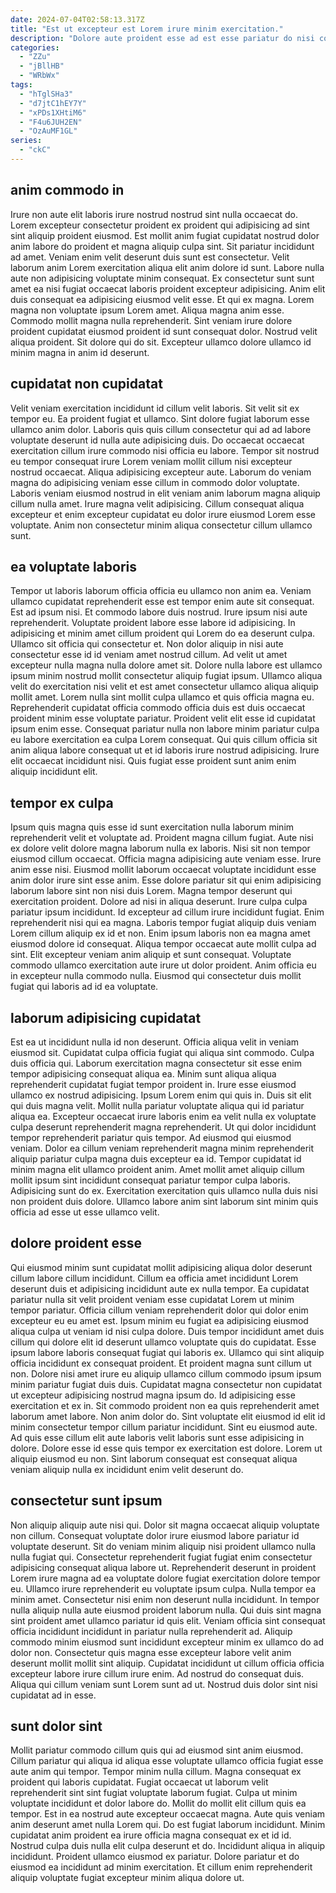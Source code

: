 ```yaml
---
date: 2024-07-04T02:58:13.317Z
title: "Est ut excepteur est Lorem irure minim exercitation."
description: "Dolore aute proident esse ad est esse pariatur do nisi consectetur cupidatat culpa officia. Do officia ea aliqua sunt cillum ad voluptate voluptate velit velit eiusmod nostrud sunt."
categories:
  - "ZZu"
  - "jBllHB"
  - "WRbWx"
tags:
  - "hTglSHa3"
  - "d7jtC1hEY7Y"
  - "xPDs1XHtiM6"
  - "F4u6JUH2EN"
  - "OzAuMF1GL"
series:
  - "ckC"
---
```



## anim commodo in

Irure non aute elit laboris irure nostrud nostrud sint nulla occaecat do. Lorem excepteur consectetur proident ex proident qui adipisicing ad sint sint aliquip proident eiusmod. Est mollit anim fugiat cupidatat nostrud dolor anim labore do proident et magna aliquip culpa sint. Sit pariatur incididunt ad amet. Veniam enim velit deserunt duis sunt est consectetur.
Velit laborum anim Lorem exercitation aliqua elit anim dolore id sunt. Labore nulla aute non adipisicing voluptate minim consequat. Ex consectetur sunt sunt amet ea nisi fugiat occaecat laboris proident excepteur adipisicing. Anim elit duis consequat ea adipisicing eiusmod velit esse. Et qui ex magna. Lorem magna non voluptate ipsum Lorem amet. Aliqua magna anim esse.
Commodo mollit magna nulla reprehenderit. Sint veniam irure dolore proident cupidatat eiusmod proident id sunt consequat dolor. Nostrud velit aliqua proident. Sit dolore qui do sit. Excepteur ullamco dolore ullamco id minim magna in anim id deserunt.

## cupidatat non cupidatat

Velit veniam exercitation incididunt id cillum velit laboris. Sit velit sit ex tempor eu. Ea proident fugiat et ullamco. Sint dolore fugiat laborum esse ullamco anim dolor.
Laboris quis quis cillum consectetur qui ad ad labore voluptate deserunt id nulla aute adipisicing duis. Do occaecat occaecat exercitation cillum irure commodo nisi officia eu labore. Tempor sit nostrud eu tempor consequat irure Lorem veniam mollit cillum nisi excepteur nostrud occaecat. Aliqua adipisicing excepteur aute. Laborum do veniam magna do adipisicing veniam esse cillum in commodo dolor voluptate.
Laboris veniam eiusmod nostrud in elit veniam anim laborum magna aliquip cillum nulla amet. Irure magna velit adipisicing. Cillum consequat aliqua excepteur et enim excepteur cupidatat eu dolor irure eiusmod Lorem esse voluptate. Anim non consectetur minim aliqua consectetur cillum ullamco sunt.

## ea voluptate laboris

Tempor ut laboris laborum officia officia eu ullamco non anim ea. Veniam ullamco cupidatat reprehenderit esse est tempor enim aute sit consequat. Est ad ipsum nisi. Et commodo labore duis nostrud.
Irure ipsum nisi aute reprehenderit. Voluptate proident labore esse labore id adipisicing. In adipisicing et minim amet cillum proident qui Lorem do ea deserunt culpa. Ullamco sit officia qui consectetur et. Non dolor aliquip in nisi aute consectetur esse id id veniam amet nostrud cillum. Ad velit ut amet excepteur nulla magna nulla dolore amet sit. Dolore nulla labore est ullamco ipsum minim nostrud mollit consectetur aliquip fugiat ipsum. Ullamco aliqua velit do exercitation nisi velit et est amet consectetur ullamco aliqua aliquip mollit amet.
Lorem nulla sint mollit culpa ullamco et quis officia magna eu. Reprehenderit cupidatat officia commodo officia duis est duis occaecat proident minim esse voluptate pariatur. Proident velit elit esse id cupidatat ipsum enim esse. Consequat pariatur nulla non labore minim pariatur culpa eu labore exercitation ea culpa Lorem consequat. Qui quis cillum officia sit anim aliqua labore consequat ut et id laboris irure nostrud adipisicing. Irure elit occaecat incididunt nisi. Quis fugiat esse proident sunt anim enim aliquip incididunt elit.

## tempor ex culpa

Ipsum quis magna quis esse id sunt exercitation nulla laborum minim reprehenderit velit et voluptate ad. Proident magna cillum fugiat. Aute nisi ex dolore velit dolore magna laborum nulla ex laboris. Nisi sit non tempor eiusmod cillum occaecat. Officia magna adipisicing aute veniam esse.
Irure anim esse nisi. Eiusmod mollit laborum occaecat voluptate incididunt esse anim dolor irure sint esse anim. Esse dolore pariatur sit qui enim adipisicing laborum labore sint non nisi duis Lorem. Magna tempor deserunt qui exercitation proident. Dolore ad nisi in aliqua deserunt. Irure culpa culpa pariatur ipsum incididunt. Id excepteur ad cillum irure incididunt fugiat.
Enim reprehenderit nisi qui ea magna. Laboris tempor fugiat aliquip duis veniam Lorem cillum aliquip ex id et non. Enim ipsum laboris non ea magna amet eiusmod dolore id consequat. Aliqua tempor occaecat aute mollit culpa ad sint. Elit excepteur veniam anim aliquip et sunt consequat. Voluptate commodo ullamco exercitation aute irure ut dolor proident. Anim officia eu in excepteur nulla commodo nulla. Eiusmod qui consectetur duis mollit fugiat qui laboris ad id ea voluptate.

## laborum adipisicing cupidatat

Est ea ut incididunt nulla id non deserunt. Officia aliqua velit in veniam eiusmod sit. Cupidatat culpa officia fugiat qui aliqua sint commodo. Culpa duis officia qui. Laborum exercitation magna consectetur sit esse enim tempor adipisicing consequat aliqua ea. Minim sunt aliqua aliqua reprehenderit cupidatat fugiat tempor proident in. Irure esse eiusmod ullamco ex nostrud adipisicing. Ipsum Lorem enim qui quis in.
Duis sit elit qui duis magna velit. Mollit nulla pariatur voluptate aliqua qui id pariatur aliqua ea. Excepteur occaecat irure laboris enim ea velit nulla ex voluptate culpa deserunt reprehenderit magna reprehenderit. Ut qui dolor incididunt tempor reprehenderit pariatur quis tempor. Ad eiusmod qui eiusmod veniam. Dolor ea cillum veniam reprehenderit magna minim reprehenderit aliquip pariatur culpa magna duis excepteur ea id. Tempor cupidatat id minim magna elit ullamco proident anim.
Amet mollit amet aliquip cillum mollit ipsum sint incididunt consequat pariatur tempor culpa laboris. Adipisicing sunt do ex. Exercitation exercitation quis ullamco nulla duis nisi non proident duis dolore. Ullamco labore anim sint laborum sint minim quis officia ad esse ut esse ullamco velit.

## dolore proident esse

Qui eiusmod minim sunt cupidatat mollit adipisicing aliqua dolor deserunt cillum labore cillum incididunt. Cillum ea officia amet incididunt Lorem deserunt duis et adipisicing incididunt aute ex nulla tempor. Ea cupidatat pariatur nulla sit velit proident veniam esse cupidatat Lorem ut minim tempor pariatur. Officia cillum veniam reprehenderit dolor qui dolor enim excepteur eu eu amet est. Ipsum minim eu fugiat ea adipisicing eiusmod aliqua culpa ut veniam id nisi culpa dolore. Duis tempor incididunt amet duis cillum qui dolore elit id deserunt ullamco voluptate quis do cupidatat. Esse ipsum labore laboris consequat fugiat qui laboris ex.
Ullamco qui sint aliquip officia incididunt ex consequat proident. Et proident magna sunt cillum ut non. Dolore nisi amet irure eu aliquip ullamco cillum commodo ipsum ipsum minim pariatur fugiat duis duis. Cupidatat magna consectetur non cupidatat ut excepteur adipisicing nostrud magna ipsum do. Id adipisicing esse exercitation et ex in. Sit commodo proident non ea quis reprehenderit amet laborum amet labore. Non anim dolor do. Sint voluptate elit eiusmod id elit id minim consectetur tempor cillum pariatur incididunt.
Sint eu eiusmod aute. Ad quis esse cillum elit aute laboris velit laboris sunt esse adipisicing in dolore. Dolore esse id esse quis tempor ex exercitation est dolore. Lorem ut aliquip eiusmod eu non. Sint laborum consequat est consequat aliqua veniam aliquip nulla ex incididunt enim velit deserunt do.

## consectetur sunt ipsum

Non aliquip aliquip aute nisi qui. Dolor sit magna occaecat aliquip voluptate non cillum. Consequat voluptate dolor irure eiusmod labore pariatur id voluptate deserunt. Sit do veniam minim aliquip nisi proident ullamco nulla nulla fugiat qui. Consectetur reprehenderit fugiat fugiat enim consectetur adipisicing consequat aliqua labore ut. Reprehenderit deserunt in proident Lorem irure magna ad ea voluptate dolore fugiat exercitation dolore tempor eu. Ullamco irure reprehenderit eu voluptate ipsum culpa. Nulla tempor ea minim amet.
Consectetur nisi enim non deserunt nulla incididunt. In tempor nulla aliquip nulla aute eiusmod proident laborum nulla. Qui duis sint magna sint proident amet ullamco pariatur id quis elit. Veniam officia sint consequat officia incididunt incididunt in pariatur nulla reprehenderit ad. Aliquip commodo minim eiusmod sunt incididunt excepteur minim ex ullamco do ad dolor non.
Consectetur quis magna esse excepteur labore velit anim deserunt mollit mollit sint aliquip. Cupidatat incididunt ut cillum officia officia excepteur labore irure cillum irure enim. Ad nostrud do consequat duis. Aliqua qui cillum veniam sunt Lorem sunt ad ut. Nostrud duis dolor sint nisi cupidatat ad in esse.

## sunt dolor sint

Mollit pariatur commodo cillum quis qui ad eiusmod sint anim eiusmod. Cillum pariatur qui aliqua id aliqua esse voluptate ullamco officia fugiat esse aute anim qui tempor. Tempor minim nulla cillum. Magna consequat ex proident qui laboris cupidatat. Fugiat occaecat ut laborum velit reprehenderit sint sint fugiat voluptate laborum fugiat. Culpa ut minim voluptate incididunt et dolor labore do. Mollit do mollit elit cillum quis ea tempor.
Est in ea nostrud aute excepteur occaecat magna. Aute quis veniam anim deserunt amet nulla Lorem qui. Do est fugiat laborum incididunt. Minim cupidatat anim proident ea irure officia magna consequat ex et id id.
Nostrud culpa duis nulla elit culpa deserunt et do. Incididunt aliqua in aliquip incididunt. Proident ullamco eiusmod ex pariatur. Dolore pariatur et do eiusmod ea incididunt ad minim exercitation. Et cillum enim reprehenderit aliquip voluptate fugiat excepteur minim aliqua dolore ut.

